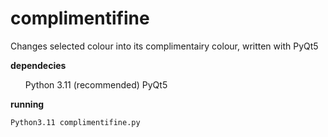 # complimentifine
Changes selected colour into its complimentairy colour, written with PyQt5

<b>dependecies</b>
<ul>
  <il> Python 3.11 (recommended) </il>
  <il> PyQt5 </il>
</ul>

<b>running</b>

<code>Python3.11 complimentifine.py</code>
